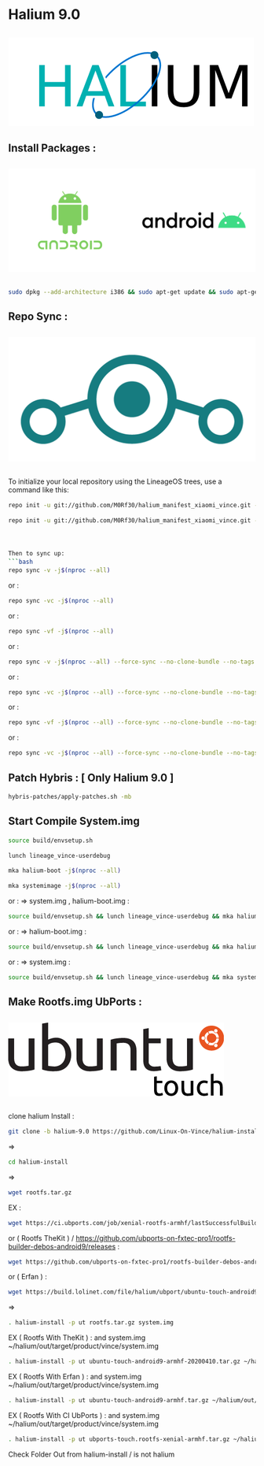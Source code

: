 # Halium 9.0
##

<img src="https://raw.githubusercontent.com/M0Rf30/halium_manifest_xiaomi_vince/halium-9.0/halium.png"> 


## Install Packages :

##

<img src="https://raw.githubusercontent.com/M0Rf30/halium_manifest_xiaomi_vince/halium-9.0/android.png">

##
```bash
sudo dpkg --add-architecture i386 && sudo apt-get update && sudo apt-get upgrade -y && sudo apt-get install -y git-core gnupg flex bison gperf build-essential zip curl zlib1g-dev gcc-multilib g++-multilib libc6-dev-i386 lib32ncurses5-dev x11proto-core-dev libx11-dev lib32z-dev libgl1-mesa-dev libxml2-utils xsltproc unzip bc repo nano && sudo apt-get install -y git gnupg flex bison gperf build-essential zip curl zlib1g-dev gcc-multilib g++-multilib libc6-dev-i386 x11proto-core-dev libx11-dev libgl1-mesa-dev libxml2-utils xsltproc unzip bc repo nano libssl-dev && sudo apt-get install -y openjdk-8-jdk android-tools-adb bc bison build-essential curl flex g++-multilib gcc-multilib gnupg gperf imagemagick lib32readline-dev lib32z1-dev liblz4-tool libncurses5-dev libsdl1.2-dev libssl-dev libwxgtk3.0-dev libxml2 libxml2-utils lzop pngcrush rsync schedtool squashfs-tools xsltproc yasm zip zlib1g-dev && sudo apt-get install -y build-essential kernel-package libncurses5-dev bzip2 android-liblog android-libbacktrace libtinyxml2-6 android-libutils android-sdk-build-tools git-lfs libncurses5:i386 libncurses5 ccache build-essential p7zip-full git libgtk2.0-dev chrpath libncurses5-dev libdbus-1-dev ruby libgl1-mesa-dev "^libxcb.*" libx11-xcb-dev libxrender-dev libxi-dev flex bison gperf patchelf build-essential kernel-package libncurses5-dev bzip2 android-liblog android-libbacktrace libtinyxml2-6 android-libutils android-sdk-build-tools git-lfs libncurses5:i386 libncurses5 ccache
```
## Repo Sync :

##

<img src="https://raw.githubusercontent.com/M0Rf30/halium_manifest_xiaomi_vince/halium-9.0/LineageOS.png"> 

##

To initialize your local repository using the LineageOS trees, use a command like this:
```bash
repo init -u git://github.com/M0Rf30/halium_manifest_xiaomi_vince.git -b halium-9.0
```
```bash
repo init -u git://github.com/M0Rf30/halium_manifest_xiaomi_vince.git -b hybris-16.0



Then to sync up:
```bash
repo sync -v -j$(nproc --all)
```
or :
```bash
repo sync -vc -j$(nproc --all)
```
or :
```bash
repo sync -vf -j$(nproc --all)
```
or :
```bash
repo sync -v -j$(nproc --all) --force-sync --no-clone-bundle --no-tags
```
or :
```bash
repo sync -vc -j$(nproc --all) --force-sync --no-clone-bundle --no-tags
```
or :
```bash
repo sync -vf -j$(nproc --all) --force-sync --no-clone-bundle --no-tags
```
or :
```bash
repo sync -vc -j$(nproc --all) --force-sync --no-clone-bundle --no-tags --single-branch
```

## Patch Hybris : [ Only Halium 9.0 ]
```bash
hybris-patches/apply-patches.sh -mb
```

## Start Compile System.img
```bash
source build/envsetup.sh
```
```bash
lunch lineage_vince-userdebug
```
```bash
mka halium-boot -j$(nproc --all)
```
```bash
mka systemimage -j$(nproc --all)
```
or : => system.img , halium-boot.img :
```bash
source build/envsetup.sh && lunch lineage_vince-userdebug && mka halium-boot -j$(nproc --all) && mka systemimage -j$(nproc --all)
```
or : => halium-boot.img :
```bash
source build/envsetup.sh && lunch lineage_vince-userdebug && mka halium-boot -j$(nproc --all)
```
or : => system.img :
```bash
source build/envsetup.sh && lunch lineage_vince-userdebug && mka systemimage -j$(nproc --all)
```
## Make Rootfs.img UbPorts :

##

<img src="https://raw.githubusercontent.com/M0Rf30/halium_manifest_xiaomi_vince/halium-9.0/ubports.png"> 

##

clone halium Install :
```bash
git clone -b halium-9.0 https://github.com/Linux-On-Vince/halium-install.git halium-install
```
=>
```bash
cd halium-install
```
=> 
```bash
wget rootfs.tar.gz 
```
EX :
```bash
wget https://ci.ubports.com/job/xenial-rootfs-armhf/lastSuccessfulBuild/artifact/out/ubports-touch.rootfs-xenial-armhf.tar.gz
```
or ( Rootfs TheKit ) / https://github.com/ubports-on-fxtec-pro1/rootfs-builder-debos-android9/releases :
```bash
wget https://github.com/ubports-on-fxtec-pro1/rootfs-builder-debos-android9/releases/download/2020-04-10/ubuntu-touch-android9-armhf-20200410.tar.gz
```
or ( Erfan ) :
```bash
wget https://build.lolinet.com/file/halium/ubport/ubuntu-touch-android9-armhf.tar.gz
```
=>
```bash
. halium-install -p ut rootfs.tar.gz system.img
```
EX ( Rootfs With TheKit ) : 
and system.img ~/halium/out/target/product/vince/system.img
```bash
. halium-install -p ut ubuntu-touch-android9-armhf-20200410.tar.gz ~/halium/out/target/product/vince/system.img
```
EX ( Rootfs With Erfan ) :
and system.img ~/halium/out/target/product/vince/system.img
```bash
. halium-install -p ut ubuntu-touch-android9-armhf.tar.gz ~/halium/out/target/product/vince/system.img
```
EX ( Rootfs With CI UbPorts ) :
and system.img ~/halium/out/target/product/vince/system.img
```bash
. halium-install -p ut ubports-touch.rootfs-xenial-armhf.tar.gz ~/halium/out/target/product/vince/system.img
```
Check Folder Out from halium-install / is not halium



